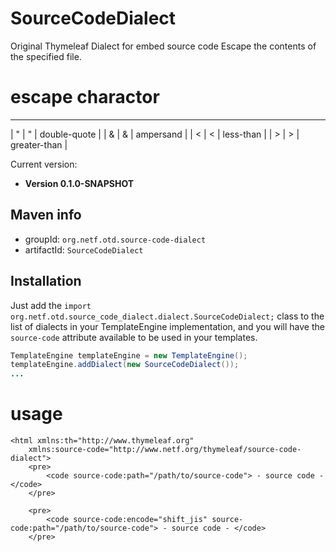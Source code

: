 # SourceCodeDialect
Original Thymeleaf Dialect for embed source code
Escape the contents of the specified file.

# escape charactor
------------

|  "  |  &quot;  |  double-quote  |
|  &  |  &amp;   |  ampersand     |
|  <  |  &lt;    |  less-than     |
|  >  |  &gt;    |  greater-than  |


Current version: 
 
 * **Version 0.1.0-SNAPSHOT**

Maven info
----------

  *   groupId: `org.netf.otd.source-code-dialect`   
  *   artifactId: `SourceCodeDialect`

Installation
------------

Just add the `import org.netf.otd.source_code_dialect.dialect.SourceCodeDialect;`
class to the list of dialects in your TemplateEngine implementation, and you will
have the `source-code` attribute available to be used in your templates.

```java
TemplateEngine templateEngine = new TemplateEngine();
templateEngine.addDialect(new SourceCodeDialect());
...
```

# usage
```html:sample
<html xmlns:th="http://www.thymeleaf.org"  
	xmlns:source-code="http://www.netf.org/thymeleaf/source-code-dialect">
	<pre>
		<code source-code:path="/path/to/source-code"> - source code - </code>
	</pre>

	<pre>
		<code source-code:encode="shift_jis" source-code:path="/path/to/source-code"> - source code - </code>
	</pre>

```



